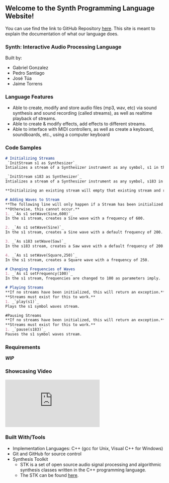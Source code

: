 ## Welcome to the Synth Programming Language Website!

You can use find the link to GitHub Repository [here](https://github.com/GabrielGonzalez30/Synth). This site is meant to explain the documentation of what our language does.


### Synth: Interactive Audio Processing Language

Built by:
 - Gabriel Gonzalez
 - Pedro Santiago
 - José Túa
 - Jaime Torrens

### Language Features

- Able to create, modify and store audio files (mp3, wav, etc) via sound synthesis and sound recording (called streams), as well as realtime playback of streams.
- Able to create & modify effects, add effects to different streams.
- Able to interface with MIDI controllers, as well as create a keyboard, soundboards, etc., using a computer keyboard


### Code Samples
```markdown
# Initializing Streams
_`InitStream s1 as Synthesizer`_
Intializes a stream of a Synthesizer instrument as any symbol, s1 in this case.

_`InitStream s183 as Synthesizer`_
Intializes a stream of a Synthesizer instrument as any symbol, s183 in this case.

**Initializing an existing stream will empty that existing stream and render it empty.**

# Adding Waves to Stream
**The following line will only happen if a Stream has been initialized.** 
**Otherwise, this cannot occur.**
1. _`As s1 setWave(Sine,600)`_
In the s1 stream, creates a Sine wave with a frequency of 600.

2. _`As s1 setWave(Sine)`_
In the s1 stream, creates a Sine wave with a default frequency of 200.

3. _`As s183 setWave(Saw)`_
In the s183 stream, creates a Saw wave with a default frequency of 200.

4. _`As s1 setWave(Square,250)`_
In the s1 stream, creates a Square wave with a frequency of 250.

# Changing Frequencies of Waves
1. _`As s1 setFrequency(100)`_
In the s1 stream, frequencies are changed to 100 as parameters imply.

# Playing Streams
**If no streams have been initialized, this will return an exception.**
**Streams must exist for this to work.**
1. _`play(s1)`_
Plays the s1 symbol waves stream.

#Pausing Streams
**If no streams have been initialized, this will return an exception.**
**Streams must exist for this to work.**
1. _`pause(s183)`_
Pauses the s1 symbol waves stream.
```

### Requirements
***WIP***

### Showcasing Video
<iframe width="X" height="Y" src="https://www.youtube.com/watch?v=xRjBA49gyc8&feature=youtu.be" frameborder="0" allow="autoplay; encrypted-media" allowfullscreen></iframe>


### Built With/Tools
- Implementation Languages: C++ (gcc for Unix, Visual C++ for Windows)
- Git and GitHub for source control
- Synthesis Toolkit
	- STK is a set of open source audio signal processing and algorithmic synthesis classes written in the C++ programming language.
	- The STK can be found [here](https://ccrma.stanford.edu/software/stk/).
